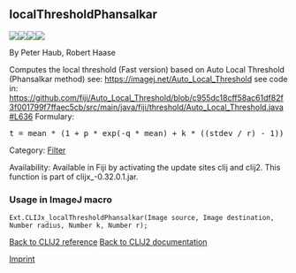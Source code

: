 ## localThresholdPhansalkar
<img src="images/mini_empty_logo.png"/><img src="images/mini_empty_logo.png"/><img src="images/mini_clijx_logo.png"/><img src="images/mini_empty_logo.png"/>

By Peter Haub, Robert Haase

Computes the local threshold (Fast version) based on 
 Auto Local Threshold (Phansalkar method) see: https://imagej.net/Auto_Local_Threshold 
 see code in: 
 https://github.com/fiji/Auto_Local_Threshold/blob/c955dc18cff58ac61df82f3f001799f7ffaec5cb/src/main/java/fiji/threshold/Auto_Local_Threshold.java#L636 
 Formulary: 
<pre>t = mean * (1 + p * exp(-q * mean) + k * ((stdev / r) - 1))</pre>

Category: [Filter](https://clij.github.io/clij2-docs/reference__filter)

Availability: Available in Fiji by activating the update sites clij and clij2.
This function is part of clijx_-0.32.0.1.jar.

### Usage in ImageJ macro
```
Ext.CLIJx_localThresholdPhansalkar(Image source, Image destination, Number radius, Number k, Number r);
```


[Back to CLIJ2 reference](https://clij.github.io/clij2-docs/reference)
[Back to CLIJ2 documentation](https://clij.github.io/clij2-docs)

[Imprint](https://clij.github.io/imprint)
